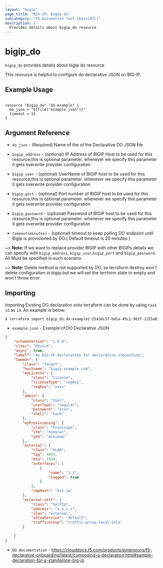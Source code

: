 ```yaml
---
layout: "bigip"
page_title: "BIG-IP: bigip_do"
subcategory: "F5 Automation Tool Chain(ATC)"
description: |-
  Provides details about bigip_do resource
---
```


# bigip_do

`bigip_do` provides details about bigip do resource

This resource is helpful to configure do declarative JSON on BIG-IP.
## Example Usage


```hcl

resource "bigip_do" "do-example" {
  do_json = "${file("example.json")}"
  timeout = 15
}

```

## Argument Reference


* `do_json` - (Required) Name of the of the Declarative DO JSON file
 
* `bigip_address` - (optional) IP Address of BIGIP Host to be used for this resource,this is optional parameter.
whenever we specify this parameter it gets overwrite provider configuration

* `bigip_user` - (optional) UserName of BIGIP host to be used for this resource,this is optional parameter.
whenever we specify this parameter it gets overwrite provider configuration

* `bigip_port` - (optional) Port number of BIGIP host to be used for this resource,this is optional parameter.
whenever we specify this parameter it gets overwrite provider configuration

* `bigip_password` - (optional) Password of  BIGIP host to be used for this resource,this is optional parameter.
whenever we specify this parameter it gets overwrite provider configuration

* `timeout(minutes)` - (optional) timeout to keep polling DO endpoint until Bigip is provisioned by DO.( Default timeout is 20 minutes )

~> **Note:** If we want to replace provider BIGIP with other BIGIPs details we can specify with `bigip_address`,
`bigip_user`,`bigip_port` and `bigip_password`. All Must be specified in such scenario.
   
~> **Note:** Delete method is not supported by DO, so terraform destroy won't delete configuration in bigip but we will set the terrform
   state to empty and won't throw error.

## Importing
Importing Existing DO declaration onto terraform can be done by using `task id` as `id`.
An example is below:
```sh
$ terraform import bigip_do.do-example2 2543dc37-bd1a-45c1-983f-1155a81489b2
```

* `example.json` - Example of DO Declarative JSON

```json
{
    "schemaVersion": "1.0.0",
    "class": "Device",
    "async": true,  
    "label": "my BIG-IP declaration for declarative onboarding",
    "Common": {
        "class": "Tenant",
        "hostname": "bigip.example.com",
        "myLicense": {
            "class": "License",
            "licenseType": "regKey",
            "regKey": "xxxx"
        }, 
        "admin": {
            "class": "User",
            "userType": "regular",
            "password": "xxxx",
            "shell": "bash"
        },
        "myProvisioning": {
            "class": "Provision",
            "ltm": "nominal",
            "gtm": "minimum"
        },
        "external": {
            "class": "VLAN",
            "tag": 4093,
            "mtu": 1500,
            "interfaces": [
                {
                    "name": "1.1",
                    "tagged": true
                }
            ],
            "cmpHash": "dst-ip"
        },
        "external-self": {
            "class": "SelfIp",
            "address": "x.x.x.x",
            "vlan": "external",
            "allowService": "default",
            "trafficGroup": "traffic-group-local-only"
        }
    
    }
}
```
* `DO documentation` - https://clouddocs.f5.com/products/extensions/f5-declarative-onboarding/latest/composing-a-declaration.html#sample-declaration-for-a-standalone-big-ip
